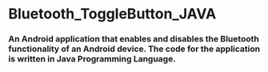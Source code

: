 # Bluetooth_ToggleButton_JAVA

### An Android application that enables and disables the Bluetooth functionality of an Android device. The code for the application is written in Java Programming Language.
